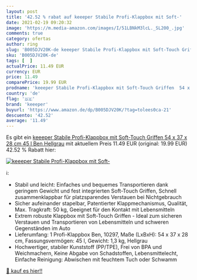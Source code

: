 ```yaml
---
layout: post
title: '42.52 % rabat auf keeeper Stabile Profi-Klappbox mit Soft-'
date: 2021-02-19 09:20:32
image: 'https://m.media-amazon.com/images/I/51LBNkM3lcL._SL200_.jpg'
comments: true
category: ofertas
author: ring
slug: 'B005DJV20K-de keeeper Stabile Profi-Klappbox mit Soft-Touch Griffen 54 x...'
sku: 'B005DJV20K-de'
tags: [  ]
actualPrice: 11.49 EUR
currency: EUR
price: 11.49
comparePrice: 19.99 EUR
prodname: 'keeeper Stabile Profi-Klappbox mit Soft-Touch Griffen  54 x 37 x 28 cm  45 l  Ben  Hellgrau'
country: 'de'
flag: '🇩🇪'
brand: 'keeeper'
buyurl: 'https://www.amazon.de/dp/B005DJV20K/?tag=tolees0ca-21'
descuento: '42.52'
average: '11.49'
---
```


Es gibt ein [keeeper Stabile Profi-Klappbox mit Soft-Touch Griffen  54 x 37 x 28 cm  45 l  Ben  Hellgrau](https://www.amazon.de/dp/B005DJV20K/?tag=tolees0ca-21) mit aktuellem Preis 11.49 EUR (original: 19.99 EUR) 42.52 % Rabatt hier:

[![keeeper Stabile Profi-Klappbox mit Soft-](https://m.media-amazon.com/images/I/51LBNkM3lcL._SL200_.jpg)](https://www.amazon.de/dp/B005DJV20K/?tag=tolees0ca-21)

ℹ️:

- Stabil und leicht: Einfaches und bequemes Transportieren dank geringem Gewicht und fest integrierten Soft-Touch Griffen, Schnell zusammenklappbar für platzsparendes Verstauen bei Nichtgebrauch
- Sicher aufeinander stapelbar, Patentierter Klappmechanismus, Qualität, Max. Tragkraft: 50 kg, Geeignet für den Kontakt mit Lebensmitteln
- Extrem robuste Klappbox mit Soft-Touch Griffen - Ideal zum sicheren Verstauen und Transportieren von Lebensmitteln und schweren Gegenständen im Auto
- Lieferumfang: 1 Profi-Klappbox Ben, 10297, Maße (LxBxH): 54 x 37 x 28 cm, Fassungsvermögen: 45 l, Gewicht: 1,3 kg, Hellgrau
- Hochwertiger, stabiler Kunststoff (PP/TPE), Frei von BPA und Weichmachern, Keine Abgabe von Schadstoffen, Lebensmittelecht, Einfache Reinigung: Abwischen mit feuchtem Tuch oder Schwamm

[🛒 kauf es hier!!](https://www.amazon.de/dp/B005DJV20K/?tag=tolees0ca-21)
